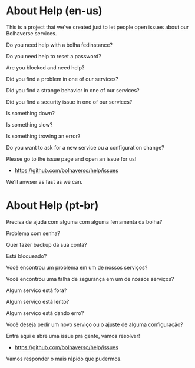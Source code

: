 
# About Help (en-us)

This is a project that we've created just to let people open issues about our Bolhaverse services.

Do you need help with a bolha fedinstance?

Do you need help to reset a password?

Are you blocked and need help?

Did you find a problem in one of our services?

Did you find a strange behavior in one of our services?

Did you find a security issue in one of our services?

Is something down?

Is something slow?

Is something trowing an error?

Do you want to ask for a new service ou a configuration change?

Please go to the issue page and open an issue for us!

- https://github.com/bolhaverso/help/issues

We'll anwser as fast as we can.

# About Help (pt-br)

Precisa de ajuda com alguma com alguma ferramenta da bolha?

Problema com senha?

Quer fazer backup da sua conta?

Está bloqueado?

Você encontrou um problema em um de nossos serviços?

Você encontrou uma falha de segurança em um de nossos serviços?

Algum serviço está fora?

Algum serviço está lento?

Algum serviço está dando erro?

Você deseja pedir um novo serviço ou o ajuste de alguma configuração?

Entra aqui e abre uma issue pra gente, vamos resolver!

- https://github.com/bolhaverso/help/issues

Vamos responder o mais rápido que pudermos.
